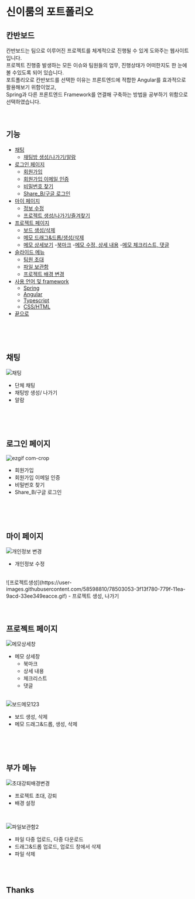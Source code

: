 # 신이룸의 포트폴리오
## 칸반보드

칸반보드는 팀으로 이루어진 프로젝트를 체계적으로 진행될 수 있게 도와주는 웹사이트입니다. <br>
프로젝트 진행중 발생하는 모든 이슈와 팀원들의 업무, 진행상태가 어떠한지도 한 눈에 볼 수있도록 되어 있습니다.<br>
포트폴리오로 칸반보드를 선택한 이유는 프론트엔드에 적합한 Angular를 효과적으로 활용해보기 위함이었고, <br>
Spring과 다른 프론트엔드 Framework를 연결해 구축하는 방법을 공부하기 위함으로 선택하였습니다.<br>
<br>
<br>

## 기능
- [채팅](#채팅)
  - [채팅방 생성/나가기/알람](#채팅)
- [로그인 페이지](#로그인-페이지)
  - [회원가입](#로그인-페이지)
  - [회원가입 이메일 인증](#로그인-페이지)
  - [비밀번호 찾기](#로그인-페이지)
  - [Share_B/구글 로그인](#로그인-페이지)
- [마이 페이지](#마이-페이지)
  - [정보 수정](#마이-페이지)
  - [프로젝트 생성/나가기/즐겨찾기](#마이-페이지)
- [프로젝트 페이지](#프로젝트-페이지)
  - [보드 생성/삭제](#프로젝트-페이지)
  - [메모 드래그&드롭/생성/삭제](#프로젝트-페이지)
  - [메모 상세보기](#메모-상세보기)
    -[북마크](#메모-상세보기)
    -[메모 수정, 상세 내용](#메모-상세보기)
    -[메모 체크리스트, 댓글](#메모-상세보기)
- [슬라이드 메뉴](#부가-메뉴) 
  - [팀원 초대](#부가-메뉴)
  - [파일 보관함](#부가-메뉴)
  - [프로젝트 배경 변경](#부가-메뉴)
- [사용 언어 및 framework](#스킬)
  - [Spring](#스프링)
  - [Angular](#앵귤러)
  - [Typescript](#타입스크립트)
  - [CSS/HTML](#디자인)
- [끝으로](#끝)

<br>
<br>
<br>

## 채팅
![채팅](https://user-images.githubusercontent.com/58598810/78499974-d290fc80-778e-11ea-97b0-a4c47825d50e.gif)
- 단체 채팅
- 채팅방 생성/ 나가기
- 알람

<br>
<br>
<br>

## 로그인 페이지
![ezgif com-crop](https://user-images.githubusercontent.com/58598810/78500038-31567600-778f-11ea-87f3-1ac3716b92fc.gif)
- 회원가입
- 회원가입 이메일 인증
- 비밀번호 찾기
- Share_B/구글 로그인

<br>
<br>
<br>

## 마이 페이지
![개인정보 변경](https://user-images.githubusercontent.com/58598810/78500047-459a7300-778f-11ea-9351-acf431248f95.gif)
- 개인정보 수정
<br>
![프로젝트생성](https://user-images.githubusercontent.com/58598810/78503053-3f13f780-779f-11ea-9acd-33ee349eacce.gif)
- 프로젝트 생성, 나가기

<br>
<br>
<br>

## 프로젝트 페이지
![메모상세창](https://user-images.githubusercontent.com/58598810/78502473-4be31c00-779c-11ea-9577-b0738e790faa.gif)
- 메모 상세창
  - 북마크
  - 상세 내용
  - 체크리스트
  - 댓글
  <br>
![보드메모123](https://user-images.githubusercontent.com/58598810/78502625-fb1ff300-779c-11ea-9ab9-f2a793d7dbdd.gif)
- 보드 생성, 삭제
- 메모 드래그&드롭, 생성, 삭제

<br>
<br>
<br>

## 부가 메뉴
![초대강퇴배경변경](https://user-images.githubusercontent.com/58598810/78502700-53ef8b80-779d-11ea-8272-9a0558e6bab4.gif)
- 프로젝트 초대, 강퇴
- 배경 설정

<br>

![파일보관함2](https://user-images.githubusercontent.com/58598810/78503078-69fe4b80-779f-11ea-9d39-95ecee61e0ed.gif)
- 파일 다중 업로드, 다중 다운로드
- 드래그&드롭 업로드, 업로드 창에서 삭제
- 파일 삭제

<br>
<br>

## Thanks
